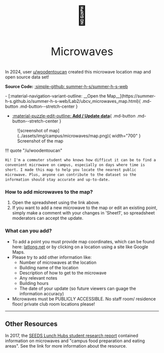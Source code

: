 #

<p align="center" style="font-size:60px;">🍿</p>
<p align="center" style="font-size:36px;">Microwaves</p>

In 2024, user [u/woodentoucan](reddit.com/u/woodentoucan) created this microwave location map and open source data set!

**Source Code:** [:simple-github: summer-h-s/summer-h-s-web](https://github.com/summer-h-s/summer-h-s-web/tree/main/Lab2)

<div class="grid cards" markdown>
- [:material-navigation-variant-outline: __Open the Map__](https://summer-h-s.github.io/summer-h-s-web/Lab2/ubcv_microwaves_map.html){ .md-button .md-button--stretch-center }

- [:material-puzzle-edit-outline: __Add / Update data__](https://docs.google.com/spreadsheets/d/1meLUxBldPY7nR5bxVDAH_YshUEVnrjwjLYQZtJVxCR8/edit#gid=1254679531){ .md-button .md-button--stretch-center }
</div>

<figure markdown="span">
  ![screenshot of map](../assets/img/campus/microwaves/map.png){ width="700" }
  <figcaption>Screenshot of the map</figcaption>
</figure>

!!! quote "/u/woodentoucan"

    Hi! I'm a commuter student who knows how difficut it can be to find a convenient microwave on campus, especially on days where time is short. I made this map to help you locate the nearest public microwave. Plus, anyone can contribute to the dataset so the information should stay accurate and up-to-date.
    
### How to add microwaves to the map?

1. Open the spreadsheet using the link above.
2. If you want to add a new microwave to the map or edit an existing point, simply make a comment with your changes in 'Sheet1', so spreadsheet moderators can accept the update.

### What can you add?

- To add a point you must provide map coordinates, which can be found here: [latlong.net](https://www.latlong.net/) or by clicking on a location using a site like Google Maps.
- Please try to add other information like:
    - Number of microwaves at the location
    - Building name of the location
    - Description of how to get to the microwave
    - Any relevant notes
    - Building hours
    - The date of your update (so future viewers can guage the information accuracy)								
- Microwaves must be PUBLICLY ACCESSIBLE. No staff room/ residence floor/ private club room locations please!

---

## Other Resources

In 2017, the [SEEDS Lunch Hubs student research report](https://sustain.ubc.ca/sites/sustain.ubc.ca/files/seedslibrary/LunchHubs_Reportv5%20SEEDS_0.pdf) contained information on microwaves and "campus food preparation and eating areas". See the link for more information about the resource.
